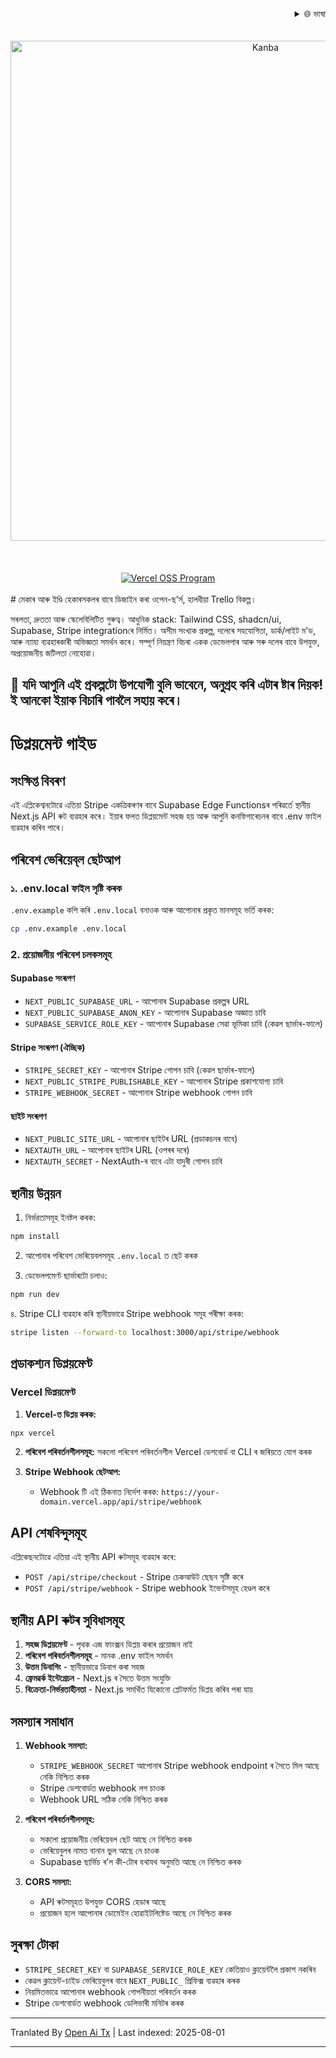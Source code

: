<div align="right">
  <details>
    <summary >🌐 ভাষা</summary>
    <div>
      <div align="center">
        <a href="https://openaitx.github.io/view.html?user=Uaghazade1&project=kanba&lang=en">ইংৰাজী</a>
        | <a href="https://openaitx.github.io/view.html?user=Uaghazade1&project=kanba&lang=zh-CN">সৰল চীনা</a>
        | <a href="https://openaitx.github.io/view.html?user=Uaghazade1&project=kanba&lang=zh-TW">পৰম্পৰাগত চীনা</a>
        | <a href="https://openaitx.github.io/view.html?user=Uaghazade1&project=kanba&lang=ja">জাপানী</a>
        | <a href="https://openaitx.github.io/view.html?user=Uaghazade1&project=kanba&lang=ko">কোৰিয়ান</a>
        | <a href="https://openaitx.github.io/view.html?user=Uaghazade1&project=kanba&lang=hi">হিন্দী</a>
        | <a href="https://openaitx.github.io/view.html?user=Uaghazade1&project=kanba&lang=th">থাই</a>
        | <a href="https://openaitx.github.io/view.html?user=Uaghazade1&project=kanba&lang=fr">ফ্ৰেঞ্চ</a>
        | <a href="https://openaitx.github.io/view.html?user=Uaghazade1&project=kanba&lang=de">জার্মান</a>
        | <a href="https://openaitx.github.io/view.html?user=Uaghazade1&project=kanba&lang=es">স্পেনিছ</a>
        | <a href="https://openaitx.github.io/view.html?user=Uaghazade1&project=kanba&lang=it">ইটালিয়ান</a>
        | <a href="https://openaitx.github.io/view.html?user=Uaghazade1&project=kanba&lang=ru">ৰাছিয়ান</a>
        | <a href="https://openaitx.github.io/view.html?user=Uaghazade1&project=kanba&lang=pt">পৰ্তুগীজ</a>
        | <a href="https://openaitx.github.io/view.html?user=Uaghazade1&project=kanba&lang=nl">ডাচ</a>
        | <a href="https://openaitx.github.io/view.html?user=Uaghazade1&project=kanba&lang=pl">পোলিশ</a>
        | <a href="https://openaitx.github.io/view.html?user=Uaghazade1&project=kanba&lang=ar">আৰবী</a>
        | <a href="https://openaitx.github.io/view.html?user=Uaghazade1&project=kanba&lang=fa">ফাৰ্ছি</a>
        | <a href="https://openaitx.github.io/view.html?user=Uaghazade1&project=kanba&lang=tr">তুৰ্কী</a>
        | <a href="https://openaitx.github.io/view.html?user=Uaghazade1&project=kanba&lang=vi">ভিয়েতনামী</a>
        | <a href="https://openaitx.github.io/view.html?user=Uaghazade1&project=kanba&lang=id">ইণ্ডোনেছিয়ান</a>
      </div>
    </div>
  </details>
</div>

<div align="center">
  <br />
<br />
<a href="https://kanba.co">
  <img alt="Kanba" src="https://www.kanba.co/dark-hero.png" style=" width: 800px " />
</a>
    <br />
<br />
</div>

<div align="center">
  <br />
<br />
<a href="https://vercel.com/oss">
  <img alt="Vercel OSS Program" src="https://vercel.com/oss/program-badge.svg" />
</a>
    <br />
<br />
</div>
# মেকাৰ আৰু ইণ্ডি হেকাৰসকলৰ বাবে ডিজাইন কৰা ওপেন-ছ’র্স, হালধীয়া Trello বিকল্প।

সৰলতা, দ্ৰুততা আৰু স্কেলেবিলিটিত গুৰুত্ব।
আধুনিক stack: Tailwind CSS, shadcn/ui, Supabase, Stripe integrationৰে নিৰ্মিত।
অসীম সংখ্যক প্ৰকল্প, দলেৰে সহযোগিতা, ডাৰ্ক/লাইট ম'ড, আৰু ন্যায্য ব্যৱহাৰকাৰী অভিজ্ঞতা সমৰ্থন কৰে।
সম্পূৰ্ণ নিয়ন্ত্ৰণ বিচৰা একক ডেভেলপাৰ আৰু সৰু দলেৰ বাবে উপযুক্ত, অপ্রয়োজনীয় জটিলতা নোহোৱা।

## 🌟 যদি আপুনি এই প্ৰকল্পটো উপযোগী বুলি ভাবেনে, অনুগ্ৰহ কৰি এটাৰ ষ্টাৰ দিয়ক! ই আনকো ইয়াক বিচাৰি পাবলৈ সহায় কৰে।

# ডিপ্লয়মেন্ট গাইড

## সংক্ষিপ্ত বিবৰণ
এই এপ্লিকেশ্বনটোৱে এতিয়া Stripe একত্ৰিকৰণৰ বাবে Supabase Edge Functionsৰ পৰিৱৰ্তে স্থানীয় Next.js API ৰুট ব্যৱহাৰ কৰে। ইয়াৰ ফলত ডিপ্লয়মেন্ট সহজ হয় আৰু আপুনি কনফিগাৰেচনৰ বাবে .env ফাইল ব্যৱহাৰ কৰিব পাৰে।

## পৰিবেশ ভেৰিয়েব্‌ল ছেটআপ

### ১. .env.local ফাইল সৃষ্টি কৰক
`.env.example` কপি কৰি `.env.local` বনাওক আৰু আপোনাৰ প্ৰকৃত মানসমূহ ভৰ্তি কৰক:


```bash
cp .env.example .env.local
```

### 2. প্ৰয়োজনীয় পৰিবেশ চলকসমূহ

#### Supabase সংৰূপণ
- `NEXT_PUBLIC_SUPABASE_URL` - আপোনাৰ Supabase প্ৰকল্পৰ URL
- `NEXT_PUBLIC_SUPABASE_ANON_KEY` - আপোনাৰ Supabase অজ্ঞাত চাবি
- `SUPABASE_SERVICE_ROLE_KEY` - আপোনাৰ Supabase সেৱা ভূমিকা চাবি (কেৱল ছাৰ্ভাৰ-ফালে)

#### Stripe সংৰূপণ (ঐচ্ছিক)
- `STRIPE_SECRET_KEY` - আপোনাৰ Stripe গোপন চাবি (কেৱল ছাৰ্ভাৰ-ফালে)
- `NEXT_PUBLIC_STRIPE_PUBLISHABLE_KEY` - আপোনাৰ Stripe প্ৰকাশযোগ্য চাবি
- `STRIPE_WEBHOOK_SECRET` - আপোনাৰ Stripe webhook গোপন চাবি

#### ছাইট সংৰূপণ
- `NEXT_PUBLIC_SITE_URL` - আপোনাৰ ছাইটৰ URL (প্ৰডাকচনৰ বাবে)
- `NEXTAUTH_URL` - আপোনাৰ ছাইটৰ URL (ওপৰৰ দৰে)
- `NEXTAUTH_SECRET` - NextAuth-ৰ বাবে এটা যাদুৰী গোপন চাবি

## স্থানীয় উন্নয়ন

1. নিৰ্ভরতাসমূহ ইনষ্টল কৰক:
```bash
npm install
```

2. আপোনাৰ পৰিবেশ ভেৰিয়েবলসমূহ `.env.local` ত ছেট কৰক

3. ডেভেলপমেণ্ট ছাৰ্ভাৰটো চলাও:
```bash
npm run dev
```

৪. Stripe CLI ব্যৱহাৰ কৰি স্থানীয়ভাৱে Stripe webhook সমূহ পৰীক্ষা কৰক:
```bash
stripe listen --forward-to localhost:3000/api/stripe/webhook
```

## প্ৰডাকশ্যন ডিপ্লয়মেণ্ট


### Vercel ডিপ্লয়মেণ্ট

1. **Vercel-ত ডিপ্লয় কৰক:**
```bash
npx vercel
```

2. **পৰিবেশ পৰিবৰ্তনশীলসমূহ:**
   সকলো পৰিবেশ পৰিবৰ্তনশীল Vercel ডেশবোর্ড বা CLI ৰ জৰিয়তে যোগ কৰক

3. **Stripe Webhook ছেটআপ:**
   - Webhook টি এই ঠিকনাত নিৰ্দেশ কৰক: `https://your-domain.vercel.app/api/stripe/webhook`

## API শেষবিন্দুসমূহ

এপ্লিকেছনটোৱে এতিয়া এই স্থানীয় API ৰুটসমূহ ব্যৱহাৰ কৰে:

- `POST /api/stripe/checkout` - Stripe চেকআউট ছেছন সৃষ্টি কৰে
- `POST /api/stripe/webhook` - Stripe webhook ইভেন্টসমূহ হেণ্ডল কৰে

## স্থানীয় API ৰুটৰ সুবিধাসমূহ

1. **সহজ ডিপ্লয়মেণ্ট** - পৃথক এজ ফাংক্সন ডিপ্লয় কৰাৰ প্ৰয়োজন নাই
2. **পৰিবেশ পৰিবৰ্তনশীলসমূহ** - মানক .env ফাইল সমৰ্থন
3. **উত্তম ডিবাগিং** - স্থানীয়ভাৱে ডিবাগ কৰা সহজ
4. **ফ্ৰেমৱৰ্ক ইন্টেগ্ৰেচন** - Next.js ৰ সৈতে উত্তম সংযুক্তি
5. **বিক্ৰেতা-নির্ভরতাহীনতা** - Next.js সমৰ্থিত যিকোনো প্লেটফৰ্মত ডিপ্লয় কৰিব পৰা যায়

## সমস্যাৰ সমাধান

1. **Webhook সমস্যা:**
   - `STRIPE_WEBHOOK_SECRET` আপোনাৰ Stripe webhook endpoint ৰ সৈতে মিল আছে নেকি নিশ্চিত কৰক
   - Stripe ডেশবোর্ডত webhook লগ চাওক
   - Webhook URL সঠিক নেকি নিশ্চিত কৰক

2. **পৰিবেশ পৰিবৰ্তনশীলসমূহ:**
   - সকলো প্ৰয়োজনীয় ভেৰিয়েবল ছেট আছে নে নিশ্চিত কৰক
   - ভেৰিয়েবুলৰ নামত বানান ভুল আছে নে চাওক
   - Supabase ছাৰ্ভিচ ৰ’ল কী-টোৰ যথাযথ অনুমতি আছে নে নিশ্চিত কৰক

3. **CORS সমস্যা:**
   - API ৰুটসমূহত উপযুক্ত CORS হেডাৰ আছে
   - প্ৰয়োজন হলে আপোনাৰ ডোমেইন হোৱাইটলিষ্টেড আছে নে নিশ্চিত কৰক

## সুৰক্ষা টোকা

- `STRIPE_SECRET_KEY` বা `SUPABASE_SERVICE_ROLE_KEY` কেতিয়াও ক্লায়েন্টলৈ প্ৰকাশ নকৰিব
- কেৱল ক্লায়েন্ট-চাইড ভেৰিয়েবুলৰ বাবে `NEXT_PUBLIC_` প্ৰিফিক্স ব্যৱহাৰ কৰক
- নিয়মিতভাৱে আপোনাৰ webhook গোপনীয়তা পৰিবৰ্তন কৰক
- Stripe ডেশবোর্ডত webhook ডেলিভাৰী মনিটৰ কৰক


---

Tranlated By [Open Ai Tx](https://github.com/OpenAiTx/OpenAiTx) | Last indexed: 2025-08-01

---